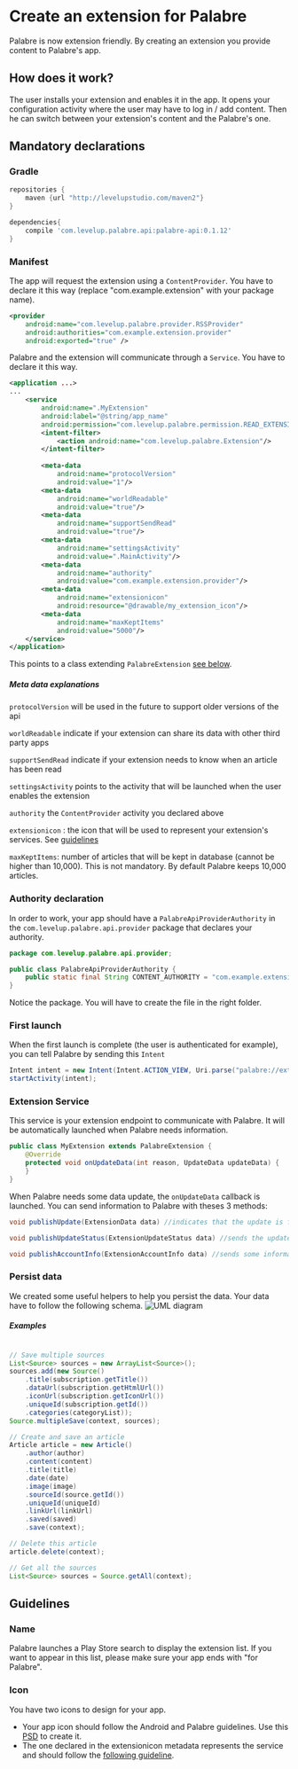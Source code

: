# Create an extension for Palabre

Palabre is now extension friendly. By creating an extension you provide content to Palabre's app.

## How does it work?

The user installs your extension and enables it in the app. It opens your configuration activity where the user may have to log in / add content.
Then he can switch between your extension's content and the Palabre's one.

## Mandatory declarations

### Gradle

```groovy
repositories {
    maven {url "http://levelupstudio.com/maven2"}
}

dependencies{
    compile 'com.levelup.palabre.api:palabre-api:0.1.12'
}
```

### Manifest

The app will request the extension using a `ContentProvider`. You have to declare it this way (replace "com.example.extension" with your package name).

```xml
<provider
    android:name="com.levelup.palabre.provider.RSSProvider"
    android:authorities="com.example.extension.provider"
    android:exported="true" />
```

Palabre and the extension will communicate through a `Service`. You have to declare it this way.

```xml
<application ...>
...
    <service
        android:name=".MyExtension"
        android:label="@string/app_name"
        android:permission="com.levelup.palabre.permission.READ_EXTENSION_DATA">
        <intent-filter>
            <action android:name="com.levelup.palabre.Extension"/>
        </intent-filter>
    
        <meta-data
            android:name="protocolVersion"
            android:value="1"/>
        <meta-data
            android:name="worldReadable"
            android:value="true"/>
        <meta-data
            android:name="supportSendRead"
            android:value="true"/>
        <meta-data
            android:name="settingsActivity"
            android:value=".MainActivity"/>
        <meta-data
            android:name="authority"
            android:value="com.example.extension.provider"/>
        <meta-data
            android:name="extensionicon"
            android:resource="@drawable/my_extension_icon"/>
        <meta-data
            android:name="maxKeptItems"
            android:value="5000"/>
    </service>
</application>
```

This points to a class extending ```PalabreExtension``` [see below](#extension-service).

##### Meta data explanations 

`protocolVersion` will be used in the future to support older versions of the api

`worldReadable` indicate if your extension can share its data with other third party apps

`supportSendRead` indicate if your extension needs to know when an article has been read

`settingsActivity` points to the activity that will be launched when the user enables the extension

`authority` the `ContentProvider` activity you declared above

`extensionicon` : the icon that will be used to represent your extension's services. See [guidelines](#guidelines)

`maxKeptItems`: number of articles that will be kept in database (cannot be higher than 10,000). This is not mandatory. By default Palabre keeps 10,000 articles.

### Authority declaration

In order to work, your app should have a `PalabreApiProviderAuthority` in the ```com.levelup.palabre.api.provider``` package that declares your authority.

```java
package com.levelup.palabre.api.provider;

public class PalabreApiProviderAuthority {
    public static final String CONTENT_AUTHORITY = "com.example.extension.provider";
}
```

Notice the package. You will have to create the file in the right folder.

### First launch

When the first launch is complete (the user is authenticated for example), you can tell Palabre by sending this `Intent`

```java
Intent intent = new Intent(Intent.ACTION_VIEW, Uri.parse("palabre://extauth"));
startActivity(intent);
```

### Extension Service

This service is your extension endpoint to communicate with Palabre. It will be automatically launched when Palabre needs information.

```java
public class MyExtension extends PalabreExtension {
    @Override
    protected void onUpdateData(int reason, UpdateData updateData) {
    }
}
```

When Palabre needs some data update, the `onUpdateData` callback is launched.
You can send information to Palabre with theses 3 methods:

```java
void publishUpdate(ExtensionData data) //indicates that the update is finished

void publishUpdateStatus(ExtensionUpdateStatus data) //sends the update's status and progress

void publishAccountInfo(ExtensionAccountInfo data) //sends some information about the users identity (for example his avatar)
```

### Persist data

We created some useful helpers to help you persist the data.
Your data have to follow the following schema.
![UML diagram](http://levelupstudio.com/palabre/extension/img/palabre_api.png)

##### Examples

```java

// Save multiple sources
List<Source> sources = new ArrayList<Source>();
sources.add(new Source()
    .title(subscription.getTitle())
    .dataUrl(subscription.getHtmlUrl())
    .iconUrl(subscription.getIconUrl())
    .uniqueId(subscription.getId())
    .categories(categoryList));
Source.multipleSave(context, sources);

// Create and save an article
Article article = new Article()
    .author(author)
    .content(content)
    .title(title)
    .date(date)
    .image(image)
    .sourceId(source.getId())
    .uniqueId(uniqueId)
    .linkUrl(linkUrl)
    .saved(saved)
    .save(context);

// Delete this article
article.delete(context);

// Get all the sources
List<Source> sources = Source.getAll(context);

```

## Guidelines

### Name

Palabre launches a Play Store search to display the extension list. If you want to appear in this list, please make sure your app ends with "for Palabre".

### Icon



You have two icons to design for your app. 
- Your app icon should follow the Android and Palabre guidelines. Use this [PSD](https://github.com/levelup/palabre-extensions/raw/master/Resources/extensions_icons.psd) to create it.
- The one declared in the extensionicon metadata represents the service and should follow the [following guideline](https://github.com/levelup/palabre-extensions/raw/master/Resources/extensions_logo.psd).